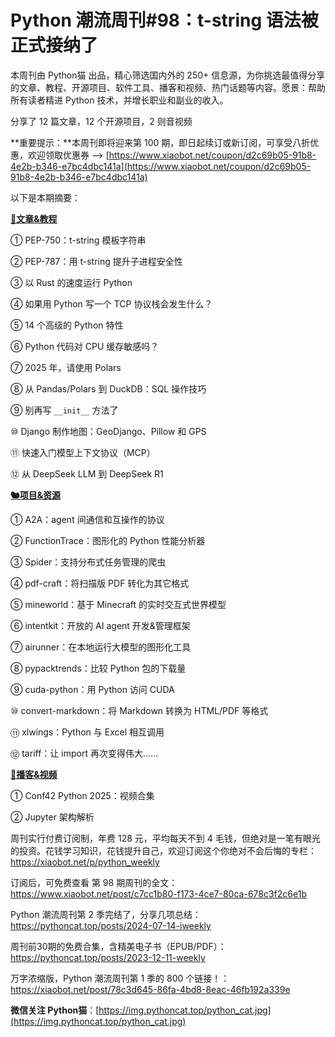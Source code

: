 # Python 潮流周刊#98：t-string 语法被正式接纳了

本周刊由 Python猫 出品，精心筛选国内外的 250+ 信息源，为你挑选最值得分享的文章、教程、开源项目、软件工具、播客和视频、热门话题等内容。愿景：帮助所有读者精进 Python 技术，并增长职业和副业的收入。

分享了 12 篇文章，12 个开源项目，2 则音视频

**重要提示：**本周刊即将迎来第 100 期，即日起续订或新订阅，可享受八折优惠，欢迎领取优惠券 --> [https://www.xiaobot.net/coupon/d2c69b05-91b8-4e2b-b346-e7bc4dbc141a](https://www.xiaobot.net/coupon/d2c69b05-91b8-4e2b-b346-e7bc4dbc141a)

以下是本期摘要： 

**[🦄文章&教程](https://xiaobot.net/p/python_weekly)**


① PEP-750：t-string 模板字符串

② PEP-787：用 t-string 提升子进程安全性

③ 以 Rust 的速度运行 Python

④ 如果用 Python 写一个 TCP 协议栈会发生什么？

⑤ 14 个高级的 Python 特性

⑥ Python 代码对 CPU 缓存敏感吗？

⑦ 2025 年，请使用 Polars

⑧ 从 Pandas/Polars 到 DuckDB：SQL 操作技巧

⑨ 别再写 `__init__` 方法了

⑩ Django 制作地图：GeoDjango、Pillow 和 GPS

⑪ 快速入门模型上下文协议（MCP）

⑫ 从 DeepSeek LLM 到 DeepSeek R1

**[🐿️项目&资源](https://xiaobot.net/p/python_weekly)**


① A2A：agent 间通信和互操作的协议

② FunctionTrace：图形化的 Python 性能分析器

③ Spider：支持分布式任务管理的爬虫

④ pdf-craft：将扫描版 PDF 转化为其它格式

⑤ mineworld：基于 Minecraft 的实时交互式世界模型

⑥ intentkit：开放的 AI agent 开发&管理框架

⑦ airunner：在本地运行大模型的图形化工具

⑧ pypacktrends：比较 Python 包的下载量

⑨ cuda-python：用 Python 访问 CUDA

⑩ convert-markdown：将 Markdown 转换为 HTML/PDF 等格式

⑪ xlwings：Python 与 Excel 相互调用

⑫ tariff：让 import 再次变得伟大……

**[🐢播客&视频](https://xiaobot.net/p/python_weekly)**


① Conf42 Python 2025：视频合集

② Jupyter 架构解析



周刊实行付费订阅制，年费 128 元，平均每天不到 4 毛钱，但绝对是一笔有眼光的投资。花钱学习知识，花钱提升自己，欢迎订阅这个你绝对不会后悔的专栏：https://xiaobot.net/p/python_weekly

订阅后，可免费查看 第 98 期周刊的全文：https://www.xiaobot.net/post/c7cc1b80-f173-4ce7-80ca-678c3f2c6e1b

Python 潮流周刊第 2 季完结了，分享几项总结：https://pythoncat.top/posts/2024-07-14-iweekly

周刊前30期的免费合集，含精美电子书（EPUB/PDF）：https://pythoncat.top/posts/2023-12-11-weekly

万字浓缩版，Python 潮流周刊第 1 季的 800 个链接！：https://xiaobot.net/post/78c3d645-86fa-4bd8-8eac-46fb192a339e

**微信关注 Python猫**：[https://img.pythoncat.top/python_cat.jpg](https://img.pythoncat.top/python_cat.jpg)


